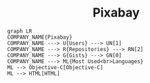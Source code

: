 <h1 align="center">Pixabay</h1>

```mermaid
graph LR
COMPANY_NAME{Pixabay}
COMPANY_NAME ---> U{Users} ---> UN[1]
COMPANY_NAME ---> R{Repositories} ---> RN[2]
COMPANY_NAME ---> G{Gists} ---> GN[0]
COMPANY_NAME ---> ML{Most Used<br>Languages}
ML --> Objective-C[Objective-C]
ML --> HTML[HTML]
```
